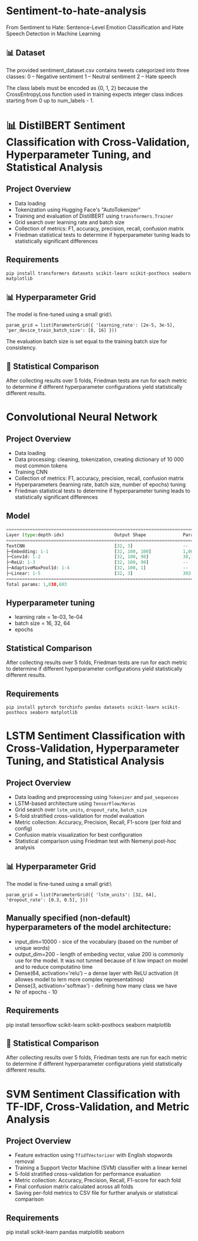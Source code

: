 # Sentiment-to-hate-analysis
From Sentiment to Hate: Sentence-Level Emotion Classification and Hate Speech Detection in Machine Learning

## 📊 Dataset
The provided sentiment_dataset.csv contains tweets categorized into three classes:
0 – Negative sentiment
1 – Neutral sentiment
2 – Hate speech

The class labels must be encoded as {0, 1, 2} because the CrossEntropyLoss function used in training expects integer class indices starting from 0 up to num_labels - 1.

# 📊 DistilBERT Sentiment Classification with Cross-Validation, Hyperparameter Tuning, and Statistical Analysis
## Project Overview
- Data loading
- Tokenization using Hugging Face's "AutoTokenizer"
- Training and evaluation of DistilBERT using `transformers.Trainer`
- Grid search over learning rate and batch size
- Collection of metrics: F1, accuracy, precision, recall, confusion matrix
- Friedman statistical tests to determine if hyperparameter tuning leads to statistically significant differences
## Requirements 
`pip install transformers datasets scikit-learn scikit-posthocs seaborn matplotlib`

## 📊 Hyperparameter Grid
The model is fine-tuned using a small grid:\

`param_grid = list(ParameterGrid({
    'learning_rate': [2e-5, 3e-5],
    'per_device_train_batch_size': [8, 16]
}))`

The evaluation batch size is set equal to the training batch size for consistency.

## 📐 Statistical Comparison
After collecting results over 5 folds, Friedman tests are run for each metric to determine if different hyperparameter configurations yield statistically different results.



# Convolutional Neural Network
## Project Overview
- Data loading
- Data processing: cleaning, tokenization, creating dictionary of 10 000 most common tokens
- Training CNN
- Collection of metrics: F1, accuracy, precision, recall, confusion matrix
- Hyperparameters (learning rate, batch size, number of epochs) tuning
- Friedman statistical tests to determine if hyperparameter tuning leads to statistically significant differences

## Model
```python
==========================================================================================
Layer (type:depth-idx)                   Output Shape              Param #
==========================================================================================
TextCNN                                  [32, 3]                   --
├─Embedding: 1-1                         [32, 100, 100]            1,000,200
├─Conv1d: 1-2                            [32, 100, 98]             30,100
├─ReLU: 1-3                              [32, 100, 98]             --
├─AdaptiveMaxPool1d: 1-4                 [32, 100, 1]              --
├─Linear: 1-5                            [32, 3]                   303
==========================================================================================
Total params: 1,030,603
```

## Hyperparameter tuning
- learning rate = 1e-03, 1e-04
- batch size = 16, 32, 64
- epochs

## Statistical Comparison
After collecting results over 5 folds, Friedman tests are run for each metric to determine if different hyperparameter configurations yield statistically different results.

## Requirements 
`pip install pytorch torchinfo pandas datasets scikit-learn scikit-posthocs seaborn matplotlib`




# LSTM Sentiment Classification with Cross-Validation, Hyperparameter Tuning, and Statistical Analysis

## Project Overview
- Data loading and preprocessing using `Tokenizer` and `pad_sequences`
- LSTM-based architecture using `TensorFlow/Keras`
- Grid search over `lstm_units`, `dropout_rate`, `batch_size`
- 5-fold stratified cross-validation for model evaluation
- Metric collection: Accuracy, Precision, Recall, F1-score (per fold and config)
- Confusion matrix visualization for best configuration
- Statistical comparison using Friedman test with Nemenyi post-hoc analysis

## 📊 Hyperparameter Grid
The model is fine-tuned using a small grid:\

`param_grid = list(ParameterGrid({
    'lstm_units': [32, 64],
    'dropout_rate': [0.3, 0.5],
}))
`
## Manually specified (non-default) hyperparameters of the model architecture:

- input_dim=10000 - sice of the vocabulary (based on the number of unique words)
- output_dim=200 - length of embeding vector, value 200 is commonly use for the model. It was not tunned because of it low impact on model and to reduce computatino time
- Dense(64, activation='relu') – a dense layer with ReLU activation (it allowes model to lern more complex representatinos)
- Dense(3, activation='softmax') - defining how many class we have
- Nr of epochs - 10

## Requirements
pip install tensorflow scikit-learn scikit-posthocs seaborn matplotlib

## 📐 Statistical Comparison
After collecting results over 5 folds, Friedman tests are run for each metric to determine if different hyperparameter configurations yield statistically different results.

# SVM Sentiment Classification with TF-IDF, Cross-Validation, and Metric Analysis

## Project Overview
- Feature extraction using `TfidfVectorizer` with English stopwords removal
- Training a Support Vector Machine (SVM) classifier with a linear kernel
- 5-fold stratified cross-validation for performance evaluation
- Metric collection: Accuracy, Precision, Recall, F1-score for each fold
- Final confusion matrix calculated across all folds
- Saving per-fold metrics to CSV file for further analysis or statistical comparison

## Requirements
pip install scikit-learn pandas matplotlib seaborn






